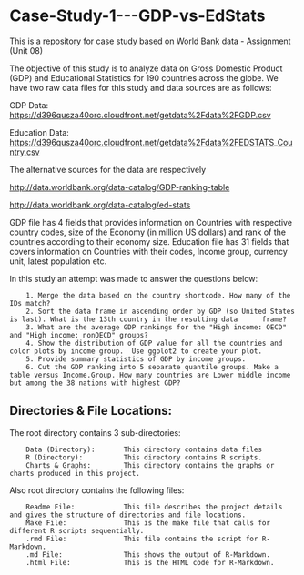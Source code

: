 # Case-Study-1---GDP-vs-EdStats
This is a repository for case study based on World Bank data - Assignment (Unit 08)

The objective of this study is to analyze data on Gross Domestic Product (GDP) and Educational Statistics for 190 countries across the globe. 
We have two raw data files for this study and data sources are as follows:

GDP Data: https://d396qusza40orc.cloudfront.net/getdata%2Fdata%2FGDP.csv

Education Data: https://d396qusza40orc.cloudfront.net/getdata%2Fdata%2FEDSTATS_Country.csv

The alternative sources for the data are respectively

http://data.worldbank.org/data-catalog/GDP-ranking-table

http://data.worldbank.org/data-catalog/ed-stats

GDP file has 4 fields that provides information on Countries with respective country codes, size of the Economy (in million US dollars) and rank of the countries according to their economy size.
Education file has 31 fields that covers information on Countries with their codes, Income group, currency unit, latest population etc.

In this study an attempt was made to answer the questions below:

        1. Merge the data based on the country shortcode. How many of the IDs match? 
        2. Sort the data frame in ascending order by GDP (so United States is last). What is the 13th country in the resulting data      frame? 
        3. What are the average GDP rankings for the "High income: OECD" and "High income: nonOECD" groups? 
        4. Show the distribution of GDP value for all the countries and color plots by income group.  Use ggplot2 to create your plot.  
        5. Provide summary statistics of GDP by income groups. 
        6. Cut the GDP ranking into 5 separate quantile groups. Make a table versus Income.Group. How many countries are Lower middle income but among the 38 nations with highest GDP?

Directories & File Locations:
-----------------------------

The root directory contains 3 sub-directories:
        
        Data (Directory):       This directory contains data files
        R (Directory):          This directory contains R scripts.
        Charts & Graphs:        This directory contains the graphs or charts produced in this project.
        
Also root directory contains the following files:
        
        Readme File:            This file describes the project details and gives the structure of directories and file locations.
        Make File:              This is the make file that calls for different R scripts sequentially.
        .rmd File:              This file contains the script for R-Markdown.
        .md File:               This shows the output of R-Markdown.
        .html File:             This is the HTML code for R-Markdown.
        
